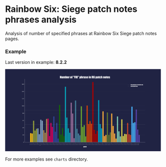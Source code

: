 # Rainbow Six: Siege patch notes phrases analysis

Analysis of number of specified phrases at Rainbow Six Siege patch notes pages.

### Example

Last version in example: __8.2.2__

![fix_chart](./charts/fix_chart.png)

For more examples see `charts` directory.
